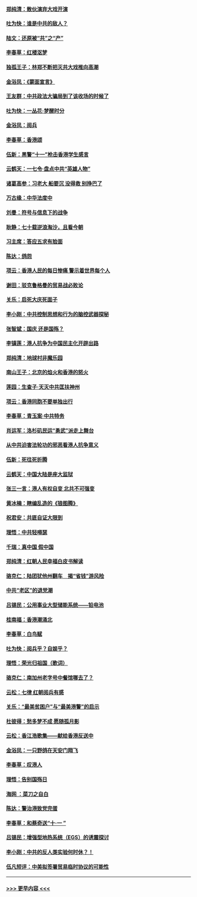 #### [郑纯清：散伙演弃大戏开演](../pages/nsc993/n11570826.md?t=10060411) 
#### [吐为快：谁是中共的敌人？](../pages/nsc993/n11570817.md?t=10060411) 
#### [陆文：还原被“共”之“产”](../pages/nsc993/n11570798.md?t=10060411) 
#### [李春草：红楼沤梦](../pages/nsc993/n11569673.md?t=10060411) 
#### [独孤王子：林郑不断把灭共大戏推向高潮](../pages/nsc993/n11569381.md?t=10060411) 
#### [金浴凤：《蒙面宣言》](../pages/nsc993/n11569368.md?t=10060411) 
#### [王友群：中共政法大骗局到了该收场的时候了](../pages/nsc993/n11568940.md?t=10060411) 
#### [吐为快：一丛花‧梦醒时分](../pages/nsc993/n11567491.md?t=10060411) 
#### [金浴凤：阅兵](../pages/nsc993/n11567454.md?t=10060411) 
#### [李春草：香港颂](../pages/nsc993/n11567444.md?t=10060411) 
#### [伍新：黑警“十一”枪击香港学生感言](../pages/nsc993/n11567426.md?t=10060411) 
#### [云鹤天：一七令‧盘点中共“英雄人物”](../pages/nsc993/n11567091.md?t=10060411) 
#### [诸葛高参：习老大 船要沉 没得救 别挣巴了](../pages/nsc993/n11566976.md?t=10060411) 
#### [万古缘：中华法度中](../pages/nsc993/n11566726.md?t=10060411) 
#### [刘曼：符号与信息下的战争](../pages/nsc993/n11564655.md?t=10060411) 
#### [耿静：七十载逆浪淘沙，且看今朝](../pages/nsc993/n11564520.md?t=10060411) 
#### [习主席：答应五求有脸面](../pages/nsc993/n11563953.md?t=10060411) 
#### [陈达：鸽怨](../pages/nsc993/n11561879.md?t=10060411) 
#### [项云：香港人民的每日惨痛  警示着世界每个人](../pages/nsc993/n11559273.md?t=10060411) 
#### [谢田：驳克鲁格曼的贸易战必败论](../pages/nsc993/n11555840.md?t=10060411) 
#### [关乐：启死大庆死面子](../pages/nsc993/n11556823.md?t=10060411) 
#### [李小刚：中共控制思想和行为的脑控武器探秘](../pages/nsc993/n11556776.md?t=10060411) 
#### [张智斌：国庆  还是国殇？](../pages/nsc993/n11556617.md?t=10060411) 
#### [李镇莲：港人抗争为中国民主化开辟出路](../pages/nsc993/n11556570.md?t=10060411) 
#### [郑纯清：地球村非魔乐园](../pages/nsc993/n11555415.md?t=10060411) 
#### [南山王子：北京的焰火和香港的怒火](../pages/nsc993/n11555318.md?t=10060411) 
#### [莲园：生查子·天灭中共匡扶神州](../pages/nsc993/n11555302.md?t=10060411) 
#### [项云：香港同胞不要单独出行](../pages/nsc993/n11555276.md?t=10060411) 
#### [李春草：青玉案‧中共特务](../pages/nsc993/n11552356.md?t=10060411) 
#### [肖运军：洛杉矶民运“勇武”派走上舞台](../pages/nsc993/n11551595.md?t=10060411) 
#### [从中共迫害法轮功的邪恶看港人抗争意义](../pages/nsc993/n11540858.md?t=10060411) 
#### [伍新：死往死折腾](../pages/nsc993/n11550174.md?t=10060411) 
#### [云鹤天：中国大陆是座大监狱](../pages/nsc993/n11550155.md?t=10060411) 
#### [张三一言：港人有权自变 北共不可强变](../pages/nsc993/n11550132.md?t=10060411) 
#### [黄冰楠：瞎编乱造的《狼图腾》](../pages/nsc993/n11550082.md?t=10060411) 
#### [祝君安：共匪自证大限到](../pages/nsc993/n11550041.md?t=10060411) 
#### [理悟：中共轻嘚瑟](../pages/nsc993/n11547978.md?t=10060411) 
#### [千瑞：真中国 假中国](../pages/nsc993/n11547865.md?t=10060411) 
#### [郑纯清：红朝人民幸福白皮书解读](../pages/nsc993/n11547499.md?t=10060411) 
#### [骆克仁：陆团犹他州翻车　揭“省钱”游风险](../pages/nsc993/n11546977.md?t=10060411) 
#### [中共“老区”的退党潮](../pages/nsc993/n11545995.md?t=10060411) 
#### [吕锡民：公用事业大型储能系统——铅电池](../pages/nsc993/n11545701.md?t=10060411) 
#### [桂南福：香港潮涌北](../pages/nsc993/n11545682.md?t=10060411) 
#### [李春草：白鸟赋](../pages/nsc993/n11545663.md?t=10060411) 
#### [吐为快：阅兵乎？自娱乎？](../pages/nsc993/n11545625.md?t=10060411) 
#### [理悟：荣光归祖国（歌词）](../pages/nsc993/n11545616.md?t=10060411) 
#### [骆克仁：南加州老字号中餐馆哪去了？](../pages/nsc993/n11545120.md?t=10060411) 
#### [云松：七律 红朝阅兵有感](../pages/nsc993/n11542394.md?t=10060411) 
#### [关乐：“最美贫困户”与“最美港警”的启示](../pages/nsc993/n11542252.md?t=10060411) 
#### [杜彼得：愁多梦不成 愿随孤月影](../pages/nsc993/n11540296.md?t=10060411) 
#### [云松：香江浩歌集——献给香港反送中](../pages/nsc993/n11540149.md?t=10060411) 
#### [金浴凤：一只野鸽在天安门翔飞](../pages/nsc993/n11540280.md?t=10060411) 
#### [李春草：叹港人](../pages/nsc993/n11540119.md?t=10060411) 
#### [理悟：告别国殇日](../pages/nsc993/n11539610.md?t=10060411) 
#### [海网 ：菜刀之自白](../pages/nsc993/n11539597.md?t=10060411) 
#### [陈达：警治港致党完蛋](../pages/nsc993/n11538127.md?t=10060411) 
#### [李春草：和蔡奇送“十·一 ”](../pages/nsc993/n11537810.md?t=10060411) 
#### [吕锡民：增强型地热系统（EGS）的诱震探讨](../pages/nsc993/n11537765.md?t=10060411) 
#### [李小刚：中共的反人类实验何时休？！](../pages/nsc993/n11537669.md?t=10060411) 
#### [伍凡短评：中美拟签署贸易临时协议的可能性](../pages/nsc993/n11536773.md?t=10060411) 

----
#### [ >>> 更早内容 <<< ](../indexes/nsc993-earlier.md)
